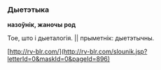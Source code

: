 ### Дыетэтыка
**назоўнік, жаночы род**

Тое, што і дыеталогія. || прыметнік: дыетэтычны.

<a rel="author">[http://rv-blr.com/](http://rv-blr.com/slounik.jsp?letterId=0&maskId=0&pageId=896)</a>
